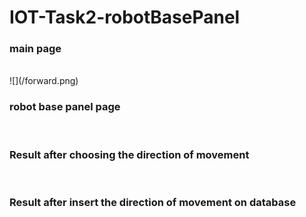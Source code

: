 
# IOT-Task2-robotBasePanel
<p>
 
<h3>main page</h3><br>
![](/forward.png)

<h3>robot base panel page</h3><br>
 




<h3> Result after choosing the direction of movement</h3><br>








<h3>Result after insert the direction of movement on database</h3><br>

</p>
   
 
  


